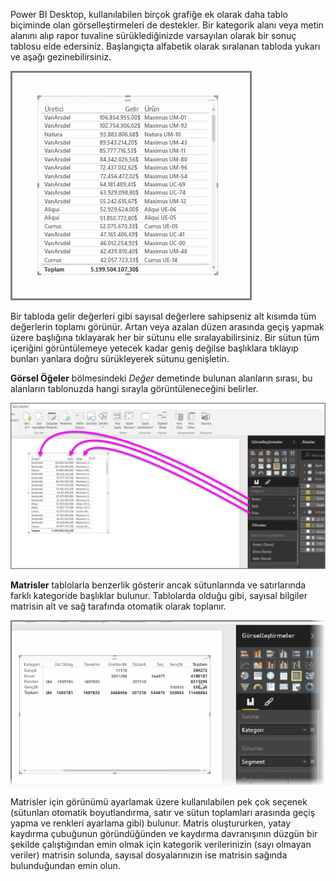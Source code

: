 Power BI Desktop, kullanılabilen birçok grafiğe ek olarak daha tablo biçiminde olan görselleştirmeleri de destekler. Bir kategorik alanı veya metin alanını alıp rapor tuvaline sürüklediğinizde varsayılan olarak bir sonuç tablosu elde edersiniz. Başlangıçta alfabetik olarak sıralanan tabloda yukarı ve aşağı gezinebilirsiniz.

![](media/3-6-create-tables-matrixes/3-6_1.png)

Bir tabloda gelir değerleri gibi sayısal değerlere sahipseniz alt kısımda tüm değerlerin toplamı görünür. Artan veya azalan düzen arasında geçiş yapmak üzere başlığına tıklayarak her bir sütunu elle sıralayabilirsiniz. Bir sütun tüm içeriğini görüntülemeye yetecek kadar geniş değilse başlıklara tıklayıp bunları yanlara doğru sürükleyerek sütunu genişletin.

**Görsel Öğeler** bölmesindeki *Değer* demetinde bulunan alanların sırası, bu alanların tablonuzda hangi sırayla görüntüleneceğini belirler.

![](media/3-6-create-tables-matrixes/3-6_2.png)

**Matrisler** tablolarla benzerlik gösterir ancak sütunlarında ve satırlarında farklı kategoride başlıklar bulunur. Tablolarda olduğu gibi, sayısal bilgiler matrisin alt ve sağ tarafında otomatik olarak toplanır.

![](media/3-6-create-tables-matrixes/3-6_3.png)

Matrisler için görünümü ayarlamak üzere kullanılabilen pek çok seçenek (sütunları otomatik boyutlandırma, satır ve sütun toplamları arasında geçiş yapma ve renkleri ayarlama gibi) bulunur. Matris oluştururken, yatay kaydırma çubuğunun göründüğünden ve kaydırma davranışının düzgün bir şekilde çalıştığından emin olmak için kategorik verilerinizin (sayı olmayan veriler) matrisin solunda, sayısal dosyalarınızın ise matrisin sağında bulunduğundan emin olun.

